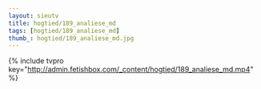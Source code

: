 ```yaml
--- 
layout: sieutv
title: hogtied/189_analiese_md
tags: [hogtied/189_analiese_md]
thumb_: hogtied/189_analiese_md.jpg
---
```

{% include tvpro key="http://admin.fetishbox.com/_content/hogtied/189_analiese_md.mp4" %} 
